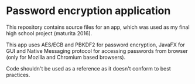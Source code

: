 # Password encryption application
This repository contains source files for an app, which was used as my final high school project (maturita 2016). 

This app uses AES/ECB and PBKDF2 for password encryption, JavaFX for GUI and Native Messaging protocol for accessing passwords from browser (only for Mozilla and Chromium based browsers).

Code shouldn't be used as a reference as it doesn't conform to best practices.

